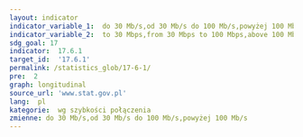 ```yaml
---
layout: indicator
indicator_variable_1:  do 30 Mb/s,od 30 Mb/s do 100 Mb/s,powyżej 100 Mb/s
indicator_variable_2:  to 30 Mbps,from 30 Mbps to 100 Mbps,above 100 Mbps
sdg_goal: 17
indicator:  17.6.1
target_id:  '17.6.1'
permalink: /statistics_glob/17-6-1/
pre:  2
graph: longitudinal
source_url: 'www.stat.gov.pl'
lang:  pl
kategorie:  wg szybkości połączenia
zmienne: do 30 Mb/s,od 30 Mb/s do 100 Mb/s,powyżej 100 Mb/s
---
```

